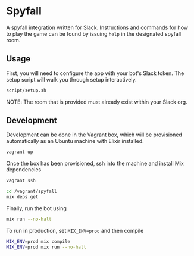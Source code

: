# Spyfall

A spyfall integration written for Slack. Instructions and commands for how to play
the game can be found by issuing `help` in the designated spyfall room.

## Usage

First, you will need to configure the app with your bot's Slack token. The setup
script will walk you through setup interactively.

```sh
script/setup.sh
```

NOTE: The room that is provided must already exist within your Slack org.

## Development

Development can be done in the Vagrant box, which will be provisioned automatically
as an Ubuntu machine with Elixir installed.

```sh
vagrant up
```

Once the box has been provisioned, ssh into the machine and install Mix dependencies

```sh
vagrant ssh

cd /vagrant/spyfall
mix deps.get
```

Finally, run the bot using

```sh
mix run --no-halt
```

To run in production, set `MIX_ENV=prod` and then compile

```sh
MIX_ENV=prod mix compile
MIX_ENV=prod mix run --no-halt
```
